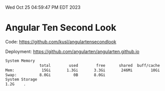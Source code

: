 Wed Oct 25 04:59:47 PM EDT 2023

# Angular Ten Second Look

Code: https://github.com/kusl/angulartensecondlook

Deployment: https://github.com/angularten/angularten.github.io

```bash
System Memory
               total        used        free      shared  buff/cache   available
Mem:            15Gi       1.3Gi       3.3Gi       246Mi        10Gi        13Gi
Swap:          8.0Gi          0B       8.0Gi
System Storage
1.2G	.
